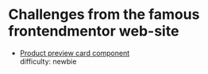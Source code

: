 # Challenges from the famous frontendmentor web-site
- [Product preview card component](https://github.com/peachess-dev/frontendmentor/tree/product_preview_card_component) </br>
  difficulty: newbie

